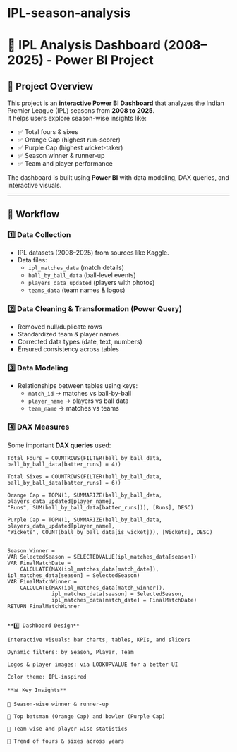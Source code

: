 # IPL-season-analysis
# 🏏 IPL Analysis Dashboard (2008–2025) - Power BI Project  

## 📌 Project Overview  
This project is an **interactive Power BI Dashboard** that analyzes the Indian Premier League (IPL) seasons from **2008 to 2025**.  
It helps users explore season-wise insights like:  
- ✅ Total fours & sixes  
- ✅ Orange Cap (highest run-scorer)  
- ✅ Purple Cap (highest wicket-taker)  
- ✅ Season winner & runner-up  
- ✅ Team and player performance  

The dashboard is built using **Power BI** with data modeling, DAX queries, and interactive visuals.  

---

## 🔁 Workflow  

### 1️⃣ Data Collection  
- IPL datasets (2008–2025) from sources like Kaggle.  
- Data files:  
  - `ipl_matches_data` (match details)  
  - `ball_by_ball_data` (ball-level events)  
  - `players_data_updated` (players with photos)  
  - `teams_data` (team names & logos)  

### 2️⃣ Data Cleaning & Transformation (Power Query)  
- Removed null/duplicate rows  
- Standardized team & player names  
- Corrected data types (date, text, numbers)  
- Ensured consistency across tables  

### 3️⃣ Data Modeling  
- Relationships between tables using keys:  
  - `match_id` → matches vs ball-by-ball  
  - `player_name` → players vs ball data  
  - `team_name` → matches vs teams  

### 4️⃣ DAX Measures  
Some important **DAX queries** used:  
 
```DAX
Total Fours = COUNTROWS(FILTER(ball_by_ball_data, ball_by_ball_data[batter_runs] = 4))

Total Sixes = COUNTROWS(FILTER(ball_by_ball_data, ball_by_ball_data[batter_runs] = 6))

Orange Cap = TOPN(1, SUMMARIZE(ball_by_ball_data, players_data_updated[player_name],
"Runs", SUM(ball_by_ball_data[batter_runs])), [Runs], DESC)

Purple Cap = TOPN(1, SUMMARIZE(ball_by_ball_data, players_data_updated[player_name],
"Wickets", COUNT(ball_by_ball_data[is_wicket])), [Wickets], DESC)


Season Winner =
VAR SelectedSeason = SELECTEDVALUE(ipl_matches_data[season])
VAR FinalMatchDate =
    CALCULATE(MAX(ipl_matches_data[match_date]), ipl_matches_data[season] = SelectedSeason)
VAR FinalMatchWinner =
    CALCULATE(MAX(ipl_matches_data[match_winner]),
              ipl_matches_data[season] = SelectedSeason,
              ipl_matches_data[match_date] = FinalMatchDate)
RETURN FinalMatchWinner


**5️⃣ Dashboard Design**

Interactive visuals: bar charts, tables, KPIs, and slicers  

Dynamic filters: by Season, Player, Team  

Logos & player images: via LOOKUPVALUE for a better UI  

Color theme: IPL-inspired  

**📊 Key Insights**  

📌 Season-wise winner & runner-up  

📌 Top batsman (Orange Cap) and bowler (Purple Cap)  

📌 Team-wise and player-wise statistics  

📌 Trend of fours & sixes across years  
